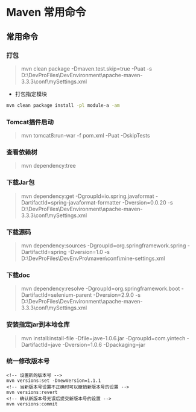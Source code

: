 # Maven 常用命令

## 常用命令
### 打包
> mvn clean package -Dmaven.test.skip=true -Puat -s  D:\DevProFiles\DevEnvironment\apache-maven-3.3.3\conf\mySettings.xml 

- 打包指定模块
``` bash
mvn clean package install -pl module-a -am
```


### Tomcat插件启动
> mvn tomcat8:run-war -f pom.xml -Puat -DskipTests

### 查看依赖树
> mvn dependency:tree

### 下载Jar包
> mvn dependency:get -DgroupId=io.spring.javaformat -DartifactId=spring-javaformat-formatter -Dversion=0.0.20 -s D:\DevProFiles\DevEnvironment\apache-maven-3.3.3\conf\mySettings.xml

### 下载源码
> mvn dependency:sources -DgroupId=org.springframework.spring -DartifactId=spring -Dversion=1.0 -s D:\DevProFiles\DevEnvPro\maven\conf\mine-settings.xml

### 下载doc
> mvn dependency:resolve -DgroupId=org.springframework.boot -DartifactId=selenium-parent -Dversion=2.9.0 -s D:\DevProFiles\DevEnvironment\apache-maven-3.3.3\conf\mySettings.xml

### 安装指定jar到本地仓库
> mvn install:install-file -Dfile=jave-1.0.6.jar -DgroupId=com.yintech -DartifactId=jave -Dversion=1.0.6 -Dpackaging=jar

### 统一修改版本号
```
<!-- 设置新的版本号 -->
mvn versions:set -DnewVersion=1.1.1
<!-- 当新版本号设置不正确时可以撤销新版本号的设置 -->
mvn versions:revert
<!-- 确认新版本号无误后提交新版本号的设置 -->
mvn versions:commit
```